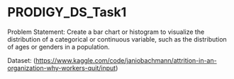# PRODIGY_DS_Task1
Problem Statement: Create a bar chart or histogram to visualize the distribution of a categorical or continuous variable, such as the distribution of ages or genders in a population.

Dataset: (https://www.kaggle.com/code/janiobachmann/attrition-in-an-organization-why-workers-quit/input)


